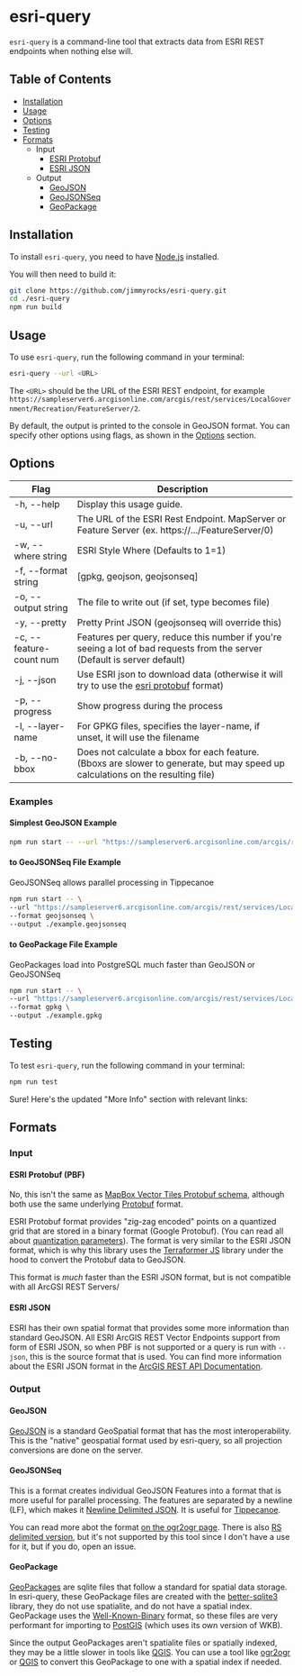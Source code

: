 
# esri-query

`esri-query` is a command-line tool that extracts data from ESRI REST endpoints when nothing else will.

## Table of Contents

-   [Installation](#installation)
-   [Usage](#usage)
-   [Options](#options)
-   [Testing](#testing)
-   [Formats](#formats)
    -   Input
        -   [ESRI Protobuf](#esri-protobuf-pbf)
        -   [ESRI JSON](#esri-json)
    -   Output
        -   [GeoJSON](#geojson)
        -   [GeoJSONSeq](#geojsonseq)
        -   [GeoPackage](#geopackage)



## Installation

To install `esri-query`, you need to have [Node.js](https://nodejs.org/en/download) installed.

You will then need to build it:

```bash
git clone https://github.com/jimmyrocks/esri-query.git
cd ./esri-query
npm run build
```

## Usage

To use `esri-query`, run the following command in your terminal:


```bash
esri-query --url <URL>
``` 

The `<URL>` should be the URL of the ESRI REST endpoint, for example `https://sampleserver6.arcgisonline.com/arcgis/rest/services/LocalGovernment/Recreation/FeatureServer/2`.

By default, the output is printed to the console in GeoJSON format. You can specify other options using flags, as shown in the [Options](#options) section.

## Options

| Flag | Description                                                                                         |
| ------------------------| --------------------------------------------------------------------------------------------------- |
| -h, --help               | Display this usage guide.                                                                           |
| -u, --url <url>          | The URL of the ESRI Rest Endpoint. MapServer or Feature Server (ex. https://.../FeatureServer/0)                                 |
| -w, --where string       | ESRI Style Where (Defaults to 1=1)                                                                  |
| -f, --format string      | [gpkg, geojson, geojsonseq]                                                                         |
| -o, --output string      | The file to write out (if set, type becomes file)                                                  |
| -y, --pretty             | Pretty Print JSON (geojsonseq will override this)                                              |
| -c, --feature-count num  | Features per query, reduce this number if you're seeing a lot of bad requests from the server (Default is server default)                                                     |
| -j, --json               | Use ESRI json to download data (otherwise it will try to use the [esri protobuf](https://github.com/Esri/arcgis-pbf/tree/main/proto/FeatureCollection) format)                  |
| -p, --progress           | Show progress during the process                                                                   |
| -l, --layer-name         | For GPKG files, specifies the layer-name, if unset, it will use the filename                        |
| -b, --no-bbox            | Does not calculate a bbox for each feature. (Bboxs are slower to generate, but may speed up calculations on the resulting file) |

### Examples

#### Simplest GeoJSON Example

```bash
npm run start -- --url "https://sampleserver6.arcgisonline.com/arcgis/rest/services/LocalGovernment/Recreation/FeatureServer/2"
``` 

#### to GeoJSONSeq File Example

GeoJSONSeq allows parallel processing in Tippecanoe

```bash
npm run start -- \
--url "https://sampleserver6.arcgisonline.com/arcgis/rest/services/LocalGovernment/Recreation/FeatureServer/2" \
--format geojsonseq \
--output ./example.geojsonseq
``` 

#### to GeoPackage File Example

GeoPackages load into PostgreSQL much faster than GeoJSON or GeoJSONSeq

```bash
npm run start -- \
--url "https://sampleserver6.arcgisonline.com/arcgis/rest/services/LocalGovernment/Recreation/FeatureServer/2" \
--format gpkg \
--output ./example.gpkg
```

## Testing

To test `esri-query`, run the following command in your terminal:


```bash
npm run test
```

Sure! Here's the updated "More Info" section with relevant links:

## Formats

### Input

#### ESRI Protobuf (PBF)

No, this isn't the same as [MapBox Vector Tiles Protobuf schema](https://github.com/mapbox/vector-tile-spec), although both use the same underlying [Protobuf](https://developers.google.com/protocol-buffers) format.

ESRI Protobuf format provides "zig-zag encoded" points on a quantized grid that are stored in a binary format (Google Protobuf). (You can read all about [quantization parameters](https://developers.arcgis.com/rest/services-reference/enterprise/query-feature-service-layer-.htm#ESRI_SECTION2_2E4EB59F21E44D79AB2AEF9364005896)). The format is very similar to the ESRI JSON format, which is why this library uses the [Terraformer JS](https://github.com/terraformer-js/terraformer) library under the hood to convert the Protobuf data to GeoJSON.

This format is *much* faster than the ESRI JSON format, but is not compatible with all ArcGSI REST Servers/

#### ESRI JSON

ESRI has their own spatial format that provides some more information than standard GeoJSON. All ESRI ArcGIS REST Vector Endpoints support from form of ESRI JSON, so when PBF is not supported or a query is run with `--json`, this is the source format that is used. You can find more information about the ESRI JSON format in the [ArcGIS REST API Documentation](https://developers.arcgis.com/documentation/common-data-types/feature-object.htm).

### Output

#### GeoJSON

[GeoJSON](https://geojson.org/) is a standard GeoSpatial format that has the most interoperability. This is the "native" geospatial format used by esri-query, so all projection conversions are done on the server.

#### GeoJSONSeq

This is a format creates individual GeoJSON Features into a format that is more useful for parallel processing. The features are separated by a newline (LF), which makes it [Newline Delimited JSON](https://jsonlines.org/). It is useful for [Tippecanoe](https://github.com/mapbox/tippecanoe).

You can read more abot the format [on the ogr2ogr page](https://gdal.org/drivers/vector/geojsonseq.html). There is also [RS delimited version](https://datatracker.ietf.org/doc/html/rfc8142), but it's not supported by this tool since I don't have a use for it, but if you do, open an issue.

#### GeoPackage

[GeoPackages](https://www.geopackage.org/) are sqlite files that follow a standard for spatial data storage. In esri-query, these GeoPackage files are created with the [better-sqlite3](https://github.com/WiseLibs/better-sqlite3) library, they do not use spatialite, and do not have a spatial index. GeoPackage uses the [Well-Known-Binary](https://en.wikipedia.org/wiki/Well-known_text_representation_of_geometry#Well-known_binary) format, so these files are very performant for importing to [PostGIS](https://postgis.net/) (which uses its own version of WKB).

Since the output GeoPackages aren't spatialite files or spatially indexed, they may be a little slower in tools like [QGIS](https://qgis.org/). You can use a tool like [ogr2ogr](https://gdal.org/programs/ogr2ogr.html) or [QGIS](https://qgis.org/) to convert this GeoPackage to one with a spatial index if needed.